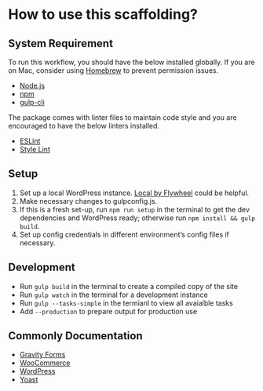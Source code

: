 # How to use this scaffolding?

## System Requirement

To run this workflow, you should have the below installed globally. If you are on Mac, consider using [Homebrew](https://brew.sh/) to prevent permission issues.

* [Node.js](https://nodejs.org/en/download/)
* [npm](https://docs.npmjs.com/getting-started/installing-node)
* [gulp-cli](https://github.com/gulpjs/gulp-cli)

The package comes with linter files to maintain code style and you are encouraged to have the below linters installed.

* [ESLint](https://eslint.org/)
* [Style Lint](https://stylelint.io/)

## Setup

1. Set up a local WordPress instance. [Local by Flywheel](https://localbyflywheel.com/) could be helpful.
2. Make necessary changes to gulpconfig.js.
3. If this is a fresh set-up, run `npm run setup` in the terminal to get the dev dependencies and WordPress ready; otherwise run `npm install && gulp build`.
4. Set up config credentials in different environment’s config files if necessary.

## Development

* Run `gulp build` in the terminal to create a compiled copy of the site
* Run `gulp watch` in the terminal for a development instance
* Run `gulp --tasks-simple` in the termianl to view all avaialble tasks
* Add `--production` to prepare output for production use

## Commonly Documentation

* [Gravity Forms](https://docs.gravityforms.com)
* [WooCommerce](https://docs.woocommerce.com/)
* [WordPress](https://codex.wordpress.org/)
* [Yoast](https://kb.yoast.com/)
